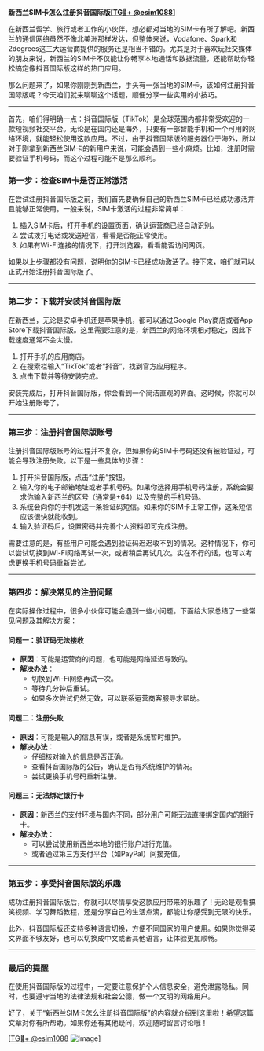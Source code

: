 **新西兰SIM卡怎么注册抖音国际版[[TG💪+ @esim1088](https://t.me/s/esim1088)]**

在新西兰留学、旅行或者工作的小伙伴，想必都对当地的SIM卡有所了解吧。新西兰的通信网络虽然不像北美洲那样发达，但整体来说，Vodafone、Spark和2degrees这三大运营商提供的服务还是相当不错的。尤其是对于喜欢玩社交媒体的朋友来说，新西兰的SIM卡不仅能让你畅享本地通话和数据流量，还能帮助你轻松搞定像抖音国际版这样的热门应用。

那么问题来了，如果你刚刚到新西兰，手头有一张当地的SIM卡，该如何注册抖音国际版呢？今天咱们就来聊聊这个话题，顺便分享一些实用的小技巧。

---

首先，咱们得明确一点：抖音国际版（TikTok）是全球范围内都非常受欢迎的一款短视频社交平台。无论是在国内还是海外，只要有一部智能手机和一个可用的网络环境，就能轻松使用这款应用。不过，由于抖音国际版的服务器位于海外，所以对于刚拿到新西兰SIM卡的新用户来说，可能会遇到一些小麻烦。比如，注册时需要验证手机号码，而这个过程可能不是那么顺利。

### **第一步：检查SIM卡是否正常激活**

在尝试注册抖音国际版之前，我们首先要确保自己的新西兰SIM卡已经成功激活并且能够正常使用。一般来说，SIM卡激活的过程非常简单：

1. 插入SIM卡后，打开手机的设置页面，确认运营商已经自动识别。
2. 尝试拨打电话或发送短信，看看是否能正常使用。
3. 如果有Wi-Fi连接的情况下，打开浏览器，看看能否访问网页。

如果以上步骤都没有问题，说明你的SIM卡已经成功激活了。接下来，咱们就可以正式开始注册抖音国际版了。

---

### **第二步：下载并安装抖音国际版**

在新西兰，无论是安卓手机还是苹果手机，都可以通过Google Play商店或者App Store下载抖音国际版。这里需要注意的是，新西兰的网络环境相对稳定，因此下载速度通常不会太慢。

1. 打开手机的应用商店。
2. 在搜索栏输入“TikTok”或者“抖音”，找到官方应用程序。
3. 点击下载并等待安装完成。

安装完成后，打开抖音国际版，你会看到一个简洁直观的界面。这时候，你就可以开始注册账号了。

---

### **第三步：注册抖音国际版账号**

注册抖音国际版账号的过程并不复杂，但如果你的SIM卡号码还没有被验证过，可能会导致注册失败。以下是一些具体的步骤：

1. 打开抖音国际版，点击“注册”按钮。
2. 输入你的电子邮箱地址或者手机号码。如果你选择用手机号码注册，系统会要求你输入新西兰的区号（通常是+64）以及完整的手机号码。
3. 系统会向你的手机发送一条验证码短信。如果你的SIM卡正常工作，这条短信应该很快就能收到。
4. 输入验证码后，设置密码并完善个人资料即可完成注册。

需要注意的是，有些用户可能会遇到验证码迟迟收不到的情况。这种情况下，你可以尝试切换到Wi-Fi网络再试一次，或者稍后再试几次。实在不行的话，也可以考虑更换手机号码重新尝试。

---

### **第四步：解决常见的注册问题**

在实际操作过程中，很多小伙伴可能会遇到一些小问题。下面给大家总结了一些常见问题及其解决方案：

#### **问题一：验证码无法接收**
- **原因**：可能是运营商的问题，也可能是网络延迟导致的。
- **解决办法**：
  - 切换到Wi-Fi网络再试一次。
  - 等待几分钟后重试。
  - 如果多次尝试仍然无效，可以联系运营商客服寻求帮助。

#### **问题二：注册失败**
- **原因**：可能是输入的信息有误，或者是系统暂时维护。
- **解决办法**：
  - 仔细核对输入的信息是否正确。
  - 查看抖音国际版的公告，确认是否有系统维护的情况。
  - 尝试更换手机号码重新注册。

#### **问题三：无法绑定银行卡**
- **原因**：新西兰的支付环境与国内不同，部分用户可能无法直接绑定国内的银行卡。
- **解决办法**：
  - 可以尝试使用新西兰本地的银行账户进行充值。
  - 或者通过第三方支付平台（如PayPal）间接充值。

---

### **第五步：享受抖音国际版的乐趣**

成功注册抖音国际版后，你就可以尽情享受这款应用带来的乐趣了！无论是观看搞笑视频、学习舞蹈教程，还是分享自己的生活点滴，都能让你感受到无限的快乐。

此外，抖音国际版还支持多种语言切换，方便不同国家的用户使用。如果你觉得英文界面不够友好，也可以切换成中文或者其他语言，让体验更加顺畅。

---

### **最后的提醒**

在使用抖音国际版的过程中，一定要注意保护个人信息安全，避免泄露隐私。同时，也要遵守当地的法律法规和社会公德，做一个文明的网络用户。

好了，关于“新西兰SIM卡怎么注册抖音国际版”的内容就介绍到这里啦！希望这篇文章对你有所帮助。如果你还有其他疑问，欢迎随时留言讨论哦！

[[TG💪+ @esim1088](https://t.me/s/esim1088) ![Image](https://i.postimg.cc/4NQfJmqS/Snipaste-2025-05-13-00-14-12.png)]